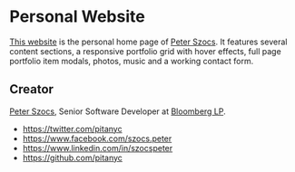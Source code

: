 # Personal Website

[This website](http://peter.szocs.info) is the personal home page of [Peter Szocs](http://peter.szocs.info/).  It features several content sections, 
a responsive portfolio grid with hover effects, full page portfolio item modals, photos, music and a working contact form.

## Creator

[Peter Szocs](http://peter.szocs.info/), Senior Software Developer at [Bloomberg LP](http://www.bloomberg.com/).

* https://twitter.com/pitanyc
* https://www.facebook.com/szocs.peter
* https://www.linkedin.com/in/szocspeter
* https://github.com/pitanyc
